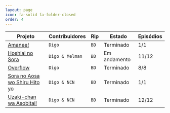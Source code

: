 ```yaml
---
layout: page
icon: fa-solid fa-folder-closed
order: 4
---
```


| Projeto                                                             | Contribuidores    | Rip            | Estado           | Episódios       |
| ------------------------------------------------------------------- | ----------------- | -------------- | ---------------- | --------------- |
| [Amanee!][amanee]                                                   | `Digo`            | `BD`           | Terminado        | 1/1             |
| [Hoshiai no Sora][hoshiai no sora]                                  | `Digo & Melman`   | `BD`           | Em andamento     | 11/12           |
| [Overflow][overflow]                                                | `Digo`            | `BD`           | Terminado        | 8/8             |
| [Sora no Aosa wo Shiru Hito yo][sora no aosa wo shiru hito yo]      | `Digo & NCN`      | `BD`           | Terminado        | 1/1             |
| [Uzaki-chan wa Asobitai!][uzaki-chan wa asobitai]                   | `Digo & NCN`      | `BD`           | Terminado        | 12/12           |


[amanee]: https://mega.nz/folder/18cCGbBC#z9F0SNZcP4I028HxEkh8Zw
[hoshiai no sora]: https://mega.nz/folder/vu4lyC4L#co6yObvwXlasTkKMwt5PJA
[overflow]: https://mega.nz/folder/E9NECJ4L#XgEy6rH55s3k9jdkaCuIvA
[sora no aosa wo shiru hito yo]: https://mega.nz/folder/qq4QCTYQ#if7zqFflPghG74eYTEo6bw
[uzaki-chan wa asobitai]: https://mega.nz/folder/tp9DhaID#Vugcb-t4j_HmHV451Apt8Q